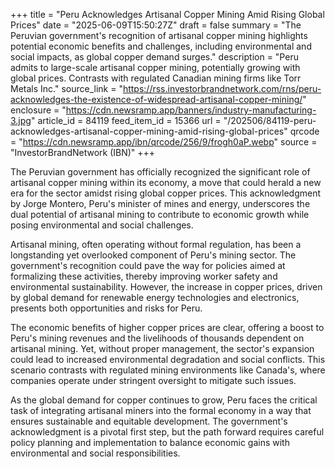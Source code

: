 +++
title = "Peru Acknowledges Artisanal Copper Mining Amid Rising Global Prices"
date = "2025-06-09T15:50:27Z"
draft = false
summary = "The Peruvian government's recognition of artisanal copper mining highlights potential economic benefits and challenges, including environmental and social impacts, as global copper demand surges."
description = "Peru admits to large-scale artisanal copper mining, potentially growing with global prices. Contrasts with regulated Canadian mining firms like Torr Metals Inc."
source_link = "https://rss.investorbrandnetwork.com/rns/peru-acknowledges-the-existence-of-widespread-artisanal-copper-mining/"
enclosure = "https://cdn.newsramp.app/banners/industry-manufacturing-3.jpg"
article_id = 84119
feed_item_id = 15366
url = "/202506/84119-peru-acknowledges-artisanal-copper-mining-amid-rising-global-prices"
qrcode = "https://cdn.newsramp.app/ibn/qrcode/256/9/frogh0aP.webp"
source = "InvestorBrandNetwork (IBN)"
+++

<p>The Peruvian government has officially recognized the significant role of artisanal copper mining within its economy, a move that could herald a new era for the sector amidst rising global copper prices. This acknowledgment by Jorge Montero, Peru's minister of mines and energy, underscores the dual potential of artisanal mining to contribute to economic growth while posing environmental and social challenges.</p><p>Artisanal mining, often operating without formal regulation, has been a longstanding yet overlooked component of Peru's mining sector. The government's recognition could pave the way for policies aimed at formalizing these activities, thereby improving worker safety and environmental sustainability. However, the increase in copper prices, driven by global demand for renewable energy technologies and electronics, presents both opportunities and risks for Peru.</p><p>The economic benefits of higher copper prices are clear, offering a boost to Peru's mining revenues and the livelihoods of thousands dependent on artisanal mining. Yet, without proper management, the sector's expansion could lead to increased environmental degradation and social conflicts. This scenario contrasts with regulated mining environments like Canada's, where companies operate under stringent oversight to mitigate such issues.</p><p>As the global demand for copper continues to grow, Peru faces the critical task of integrating artisanal miners into the formal economy in a way that ensures sustainable and equitable development. The government's acknowledgment is a pivotal first step, but the path forward requires careful policy planning and implementation to balance economic gains with environmental and social responsibilities.</p>